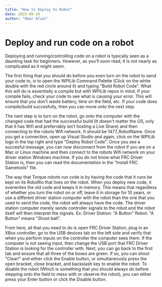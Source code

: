 ```yaml
---
title: "How to Deploy to Robot"
date: 2025-09-29
author: "Omar Afzal"
---
```


# Deploy and run code on a robot

Deploying and running/controlling code on a robot is typically seen as a daunting task for beginners. However, as you'll soon read, it is not nearly as complicated as it might seem.

The first thing that you should do before you even turn on the robot to send your code to, is to open the WPILib Command Palette (Click on the white double with the red circle around it) and typing "Build Robot Code". What this will do is essentially a compile but with WPILib repos in mind. If your compile fails, check your code to see what is causing your error. This will ensure that you don't waste battery, time on the field, etc. If your code does compile/build succesfully, then you can move onto the next step.

The next step is to turn on the robot, go onto the computer with the changed code that had the successful build (It doesn't matter the OS, only that it has Wifi and preferrably isn't hosting a Live Share) and then connecting to the robots Wifi network. It should be 1477_RobotName. Once you get a connection, open up Visual Studio and again, click on the WPILib logo in the top right and type "Deploy Robot Code". Once you see a succesful message, you can now disconnect from the robot if you are on a Mac or Linux machine and then connect to the robots Wifi network on your driver station Windows machine. If you do not know what FRC Driver Station is, then you can read the documentation in the "Install FRC Gametools" file. 

The way that Torque robots run code is by having the code that it runs be kept on its RoboRio that lives on the robot. When you deploy new code, it overwrites the old code and keeps it in memory. This means that regardless of whether you turn the robot on or off, leave it in storage for 10 years, or use a different driver station computer with the robot than the one that you used to send the code, the robot will always have the code. The driver station computer merely sends controller signals to the robot and the robot itself will then interpret the signals. Ex: Driver Station: "A Button" Robot: "A Button" means "Shoot ball".

From here, all that you need to do is open FRC Driver Station, plug in an XBox controller, go to the USB devices tab on the left side and verify that when you perform inputs on the controller the computer sees them. If the computer is not seeing input, then change the USB port that FRC Driver Station is looking for the controller with. Next, you can go back to the first tab and ensure that all three of the boxes are green. If so, you can shout "Clear!" and either click the Enable button, or simultaneously press the open bracket, close bracket, and backslash key to enable the robot. To disable the robot (Which is something that you should always do before stepping onto the field to mess with or observe the robot), you can either press your Enter button or click the Disable button.
